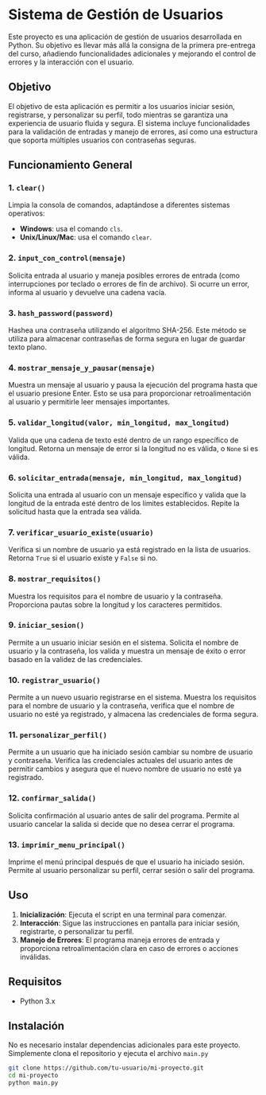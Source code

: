 # Sistema de Gestión de Usuarios

Este proyecto es una aplicación de gestión de usuarios desarrollada en Python. Su objetivo es llevar más allá la consigna de la primera pre-entrega del curso, añadiendo funcionalidades adicionales y mejorando el control de errores y la interacción con el usuario.

## Objetivo

El objetivo de esta aplicación es permitir a los usuarios iniciar sesión, registrarse, y personalizar su perfil, todo mientras se garantiza una experiencia de usuario fluida y segura. El sistema incluye funcionalidades para la validación de entradas y manejo de errores, así como una estructura que soporta múltiples usuarios con contraseñas seguras.

## Funcionamiento General

### 1. `clear()`

Limpia la consola de comandos, adaptándose a diferentes sistemas operativos:
- **Windows**: usa el comando `cls`.
- **Unix/Linux/Mac**: usa el comando `clear`.

### 2. `input_con_control(mensaje)`

Solicita entrada al usuario y maneja posibles errores de entrada (como interrupciones por teclado o errores de fin de archivo). Si ocurre un error, informa al usuario y devuelve una cadena vacía.

### 3. `hash_password(password)`

Hashea una contraseña utilizando el algoritmo SHA-256. Este método se utiliza para almacenar contraseñas de forma segura en lugar de guardar texto plano.

### 4. `mostrar_mensaje_y_pausar(mensaje)`

Muestra un mensaje al usuario y pausa la ejecución del programa hasta que el usuario presione Enter. Esto se usa para proporcionar retroalimentación al usuario y permitirle leer mensajes importantes.

### 5. `validar_longitud(valor, min_longitud, max_longitud)`

Valida que una cadena de texto esté dentro de un rango específico de longitud. Retorna un mensaje de error si la longitud no es válida, o `None` si es válida.

### 6. `solicitar_entrada(mensaje, min_longitud, max_longitud)`

Solicita una entrada al usuario con un mensaje específico y valida que la longitud de la entrada esté dentro de los límites establecidos. Repite la solicitud hasta que la entrada sea válida.

### 7. `verificar_usuario_existe(usuario)`

Verifica si un nombre de usuario ya está registrado en la lista de usuarios. Retorna `True` si el usuario existe y `False` si no.

### 8. `mostrar_requisitos()`

Muestra los requisitos para el nombre de usuario y la contraseña. Proporciona pautas sobre la longitud y los caracteres permitidos.

### 9. `iniciar_sesion()`

Permite a un usuario iniciar sesión en el sistema. Solicita el nombre de usuario y la contraseña, los valida y muestra un mensaje de éxito o error basado en la validez de las credenciales.

### 10. `registrar_usuario()`

Permite a un nuevo usuario registrarse en el sistema. Muestra los requisitos para el nombre de usuario y la contraseña, verifica que el nombre de usuario no esté ya registrado, y almacena las credenciales de forma segura.

### 11. `personalizar_perfil()`

Permite a un usuario que ha iniciado sesión cambiar su nombre de usuario y contraseña. Verifica las credenciales actuales del usuario antes de permitir cambios y asegura que el nuevo nombre de usuario no esté ya registrado.

### 12. `confirmar_salida()`

Solicita confirmación al usuario antes de salir del programa. Permite al usuario cancelar la salida si decide que no desea cerrar el programa.

### 13. `imprimir_menu_principal()`

Imprime el menú principal después de que el usuario ha iniciado sesión. Permite al usuario personalizar su perfil, cerrar sesión o salir del programa.

## Uso

1. **Inicialización**: Ejecuta el script en una terminal para comenzar.
2. **Interacción**: Sigue las instrucciones en pantalla para iniciar sesión, registrarte, o personalizar tu perfil.
3. **Manejo de Errores**: El programa maneja errores de entrada y proporciona retroalimentación clara en caso de errores o acciones inválidas.

## Requisitos

- Python 3.x

## Instalación

No es necesario instalar dependencias adicionales para este proyecto. Simplemente clona el repositorio y ejecuta el archivo `main.py`

```bash
git clone https://github.com/tu-usuario/mi-proyecto.git
cd mi-proyecto
python main.py
